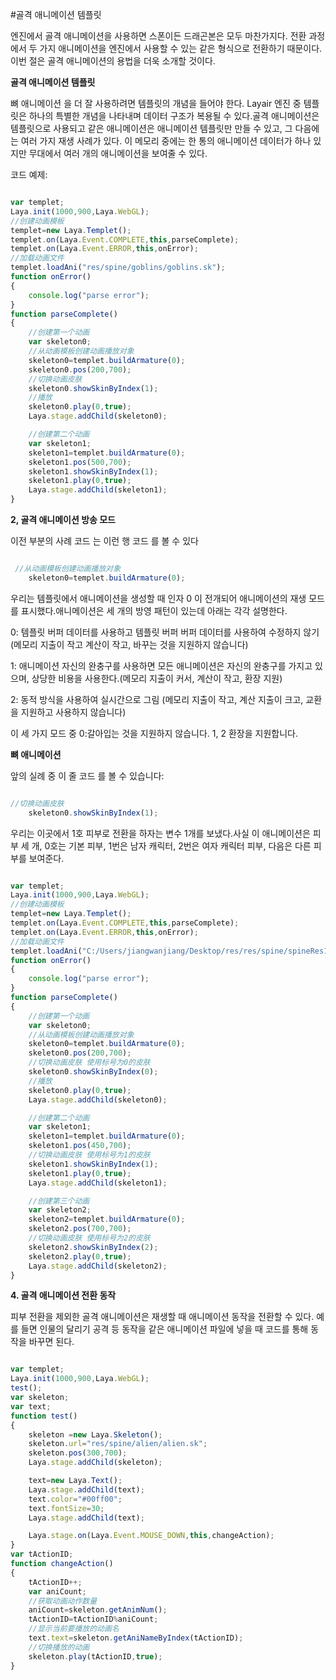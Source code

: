 #골격 애니메이션 템플릿

엔진에서 골격 애니메이션을 사용하면 스폰이든 드래곤본은 모두 마찬가지다. 전환 과정에서 두 가지 애니메이션을 엔진에서 사용할 수 있는 같은 형식으로 전환하기 때문이다.이번 절은 골격 애니메이션의 용법을 더욱 소개할 것이다.

**골격 애니메이션 템플릿**

뼈 애니메이션 을 더 잘 사용하려면 템플릿의 개념을 들어야 한다. Layair 엔진 중 템플릿은 하나의 특별한 개념을 나타내며 데이터 구조가 복용될 수 있다.골격 애니메이션은 템플릿으로 사용되고 같은 애니메이션은 애니메이션 템플릿만 만들 수 있고, 그 다음에는 여러 가지 재생 사례가 있다. 이 메모리 중에는 한 통의 애니메이션 데이터가 하나 있지만 무대에서 여러 개의 애니메이션을 보여줄 수 있다.

코드 예제:


```javascript

var templet;
Laya.init(1000,900,Laya.WebGL);
//创建动画模板
templet=new Laya.Templet();
templet.on(Laya.Event.COMPLETE,this,parseComplete);
templet.on(Laya.Event.ERROR,this,onError);
//加载动画文件
templet.loadAni("res/spine/goblins/goblins.sk");
function onError()
{
    console.log("parse error");
}
function parseComplete()
{
    //创建第一个动画
    var skeleton0;
    //从动画模板创建动画播放对象
    skeleton0=templet.buildArmature(0);
    skeleton0.pos(200,700);
    //切换动画皮肤
    skeleton0.showSkinByIndex(1);
    //播放
    skeleton0.play(0,true);
    Laya.stage.addChild(skeleton0);

    //创建第二个动画
    var skeleton1;
    skeleton1=templet.buildArmature(0);
    skeleton1.pos(500,700);
    skeleton1.showSkinByIndex(1);
    skeleton1.play(0,true);
    Laya.stage.addChild(skeleton1);
}

```


**2, 골격 애니메이션 방송 모드**

이전 부분의 사례 코드 는 이런 행 코드 를 볼 수 있다


```javascript

 //从动画模板创建动画播放对象
    skeleton0=templet.buildArmature(0);
```


우리는 템플릿에서 애니메이션을 생성할 때 인자 0 이 전개되어 애니메이션의 재생 모드를 표시했다.애니메이션은 세 개의 방영 패턴이 있는데 아래는 각각 설명한다.

0: 템플릿 버퍼 데이터를 사용하고 템플릿 버퍼 버퍼 데이터를 사용하여 수정하지 않기 (메모리 지출이 작고 계산이 작고, 바꾸는 것을 지원하지 않습니다)

1: 애니메이션 자신의 완충구를 사용하면 모든 애니메이션은 자신의 완충구를 가지고 있으며, 상당한 비용을 사용한다.(메모리 지출이 커서, 계산이 작고, 환장 지원)

2: 동적 방식을 사용하여 실시간으로 그림 (메모리 지출이 작고, 계산 지출이 크고, 교환을 지원하고 사용하지 않습니다)

이 세 가지 모드 중 0:갈아입는 것을 지원하지 않습니다. 1, 2 환장을 지원합니다.

**뼈 애니메이션**

앞의 실례 중 이 줄 코드 를 볼 수 있습니다:


```javascript

//切换动画皮肤
    skeleton0.showSkinByIndex(1);
```


우리는 이곳에서 1호 피부로 전환을 하자는 변수 1개를 보냈다.사실 이 애니메이션은 피부 세 개, 0호는 기본 피부, 1번은 남자 캐릭터, 2번은 여자 캐릭터 피부, 다음은 다른 피부를 보여준다.


```javascript

var templet;
Laya.init(1000,900,Laya.WebGL);
//创建动画模板
templet=new Laya.Templet();
templet.on(Laya.Event.COMPLETE,this,parseComplete);
templet.on(Laya.Event.ERROR,this,onError);
//加载动画文件
templet.loadAni("C:/Users/jiangwanjiang/Desktop/res/res/spine/spineRes1/dragon.sk");
function onError()
{
    console.log("parse error");
}
function parseComplete()
{
    //创建第一个动画
    var skeleton0;
    //从动画模板创建动画播放对象
    skeleton0=templet.buildArmature(0);
    skeleton0.pos(200,700);
    //切换动画皮肤 使用标号为0的皮肤
    skeleton0.showSkinByIndex(0);
    //播放
    skeleton0.play(0,true);
    Laya.stage.addChild(skeleton0);

    //创建第二个动画
    var skeleton1;
    skeleton1=templet.buildArmature(0);
    skeleton1.pos(450,700);
    //切换动画皮肤 使用标号为1的皮肤
    skeleton1.showSkinByIndex(1);
    skeleton1.play(0,true);
    Laya.stage.addChild(skeleton1);

    //创建第三个动画
    var skeleton2;
    skeleton2=templet.buildArmature(0);
    skeleton2.pos(700,700);
    //切换动画皮肤 使用标号为2的皮肤
    skeleton2.showSkinByIndex(2);
    skeleton2.play(0,true);
    Laya.stage.addChild(skeleton2);
}
```


**4. 골격 애니메이션 전환 동작**

피부 전환을 제외한 골격 애니메이션은 재생할 때 애니메이션 동작을 전환할 수 있다. 예를 들면 인물의 달리기 공격 등 동작을 같은 애니메이션 파일에 넣을 때 코드를 통해 동작을 바꾸면 된다.


```javascript

var templet;
Laya.init(1000,900,Laya.WebGL);
test();
var skeleton;
var text;
function test()
{
    skeleton =new Laya.Skeleton();
    skeleton.url="res/spine/alien/alien.sk";
    skeleton.pos(300,700);
    Laya.stage.addChild(skeleton);

    text=new Laya.Text();
    Laya.stage.addChild(text);
    text.color="#00ff00";
    text.fontSize=30;
    Laya.stage.addChild(text);

    Laya.stage.on(Laya.Event.MOUSE_DOWN,this,changeAction);
}
var tActionID;
function changeAction()
{
    tActionID++;
    var aniCount;
    //获取动画动作数量
    aniCount=skeleton.getAnimNum();
    tActionID=tActionID%aniCount;
    //显示当前要播放的动画名
    text.text=skeleton.getAniNameByIndex(tActionID);
    //切换播放的动画
    skeleton.play(tActionID,true);
}
```


